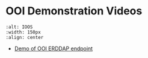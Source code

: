 # OOI Demonstration Videos

```{image} ../images/OOI_Logo.png
:alt: IOOS
:width: 150px
:align: center
```

* [Demo of OOI ERDDAP endpoint](https://www.youtube.com/watch?v=tj4M9hodTG0)